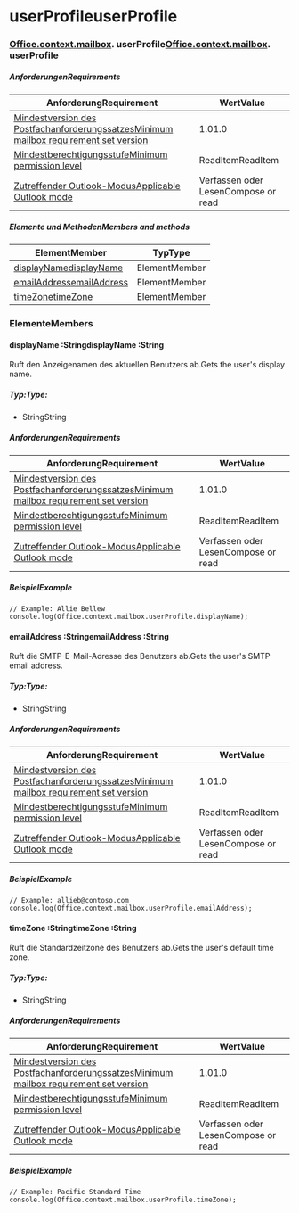 # <a name="userprofile"></a><span data-ttu-id="aa6a2-101">userProfile</span><span class="sxs-lookup"><span data-stu-id="aa6a2-101">userProfile</span></span>

### <span data-ttu-id="aa6a2-p101">[Office](Office.md)[.context](Office.context.md)[.mailbox](Office.context.mailbox.md). userProfile</span><span class="sxs-lookup"><span data-stu-id="aa6a2-p101">[Office](Office.md)[.context](Office.context.md)[.mailbox](Office.context.mailbox.md). userProfile</span></span>

##### <a name="requirements"></a><span data-ttu-id="aa6a2-104">Anforderungen</span><span class="sxs-lookup"><span data-stu-id="aa6a2-104">Requirements</span></span>

|<span data-ttu-id="aa6a2-105">Anforderung</span><span class="sxs-lookup"><span data-stu-id="aa6a2-105">Requirement</span></span>| <span data-ttu-id="aa6a2-106">Wert</span><span class="sxs-lookup"><span data-stu-id="aa6a2-106">Value</span></span>|
|---|---|
|[<span data-ttu-id="aa6a2-107">Mindestversion des Postfachanforderungssatzes</span><span class="sxs-lookup"><span data-stu-id="aa6a2-107">Minimum mailbox requirement set version</span></span>](/javascript/office/requirement-sets/outlook-api-requirement-sets)| <span data-ttu-id="aa6a2-108">1.0</span><span class="sxs-lookup"><span data-stu-id="aa6a2-108">1.0</span></span>|
|[<span data-ttu-id="aa6a2-109">Mindestberechtigungsstufe</span><span class="sxs-lookup"><span data-stu-id="aa6a2-109">Minimum permission level</span></span>](https://docs.microsoft.com/outlook/add-ins/understanding-outlook-add-in-permissions)| <span data-ttu-id="aa6a2-110">ReadItem</span><span class="sxs-lookup"><span data-stu-id="aa6a2-110">ReadItem</span></span>|
|[<span data-ttu-id="aa6a2-111">Zutreffender Outlook-Modus</span><span class="sxs-lookup"><span data-stu-id="aa6a2-111">Applicable Outlook mode</span></span>](https://docs.microsoft.com/outlook/add-ins/#extension-points)| <span data-ttu-id="aa6a2-112">Verfassen oder Lesen</span><span class="sxs-lookup"><span data-stu-id="aa6a2-112">Compose or read</span></span>|

##### <a name="members-and-methods"></a><span data-ttu-id="aa6a2-113">Elemente und Methoden</span><span class="sxs-lookup"><span data-stu-id="aa6a2-113">Members and methods</span></span>

| <span data-ttu-id="aa6a2-114">Element</span><span class="sxs-lookup"><span data-stu-id="aa6a2-114">Member</span></span> | <span data-ttu-id="aa6a2-115">Typ</span><span class="sxs-lookup"><span data-stu-id="aa6a2-115">Type</span></span> |
|--------|------|
| [<span data-ttu-id="aa6a2-116">displayName</span><span class="sxs-lookup"><span data-stu-id="aa6a2-116">displayName</span></span>](#displayname-string) | <span data-ttu-id="aa6a2-117">Element</span><span class="sxs-lookup"><span data-stu-id="aa6a2-117">Member</span></span> |
| [<span data-ttu-id="aa6a2-118">emailAddress</span><span class="sxs-lookup"><span data-stu-id="aa6a2-118">emailAddress</span></span>](#emailaddress-string) | <span data-ttu-id="aa6a2-119">Element</span><span class="sxs-lookup"><span data-stu-id="aa6a2-119">Member</span></span> |
| [<span data-ttu-id="aa6a2-120">timeZone</span><span class="sxs-lookup"><span data-stu-id="aa6a2-120">timeZone</span></span>](#timezone-string) | <span data-ttu-id="aa6a2-121">Element</span><span class="sxs-lookup"><span data-stu-id="aa6a2-121">Member</span></span> |

### <a name="members"></a><span data-ttu-id="aa6a2-122">Elemente</span><span class="sxs-lookup"><span data-stu-id="aa6a2-122">Members</span></span>

####  <a name="displayname-string"></a><span data-ttu-id="aa6a2-123">displayName :String</span><span class="sxs-lookup"><span data-stu-id="aa6a2-123">displayName :String</span></span>

<span data-ttu-id="aa6a2-124">Ruft den Anzeigenamen des aktuellen Benutzers ab.</span><span class="sxs-lookup"><span data-stu-id="aa6a2-124">Gets the user's display name.</span></span>

##### <a name="type"></a><span data-ttu-id="aa6a2-125">Typ:</span><span class="sxs-lookup"><span data-stu-id="aa6a2-125">Type:</span></span>

*   <span data-ttu-id="aa6a2-126">String</span><span class="sxs-lookup"><span data-stu-id="aa6a2-126">String</span></span>

##### <a name="requirements"></a><span data-ttu-id="aa6a2-127">Anforderungen</span><span class="sxs-lookup"><span data-stu-id="aa6a2-127">Requirements</span></span>

|<span data-ttu-id="aa6a2-128">Anforderung</span><span class="sxs-lookup"><span data-stu-id="aa6a2-128">Requirement</span></span>| <span data-ttu-id="aa6a2-129">Wert</span><span class="sxs-lookup"><span data-stu-id="aa6a2-129">Value</span></span>|
|---|---|
|[<span data-ttu-id="aa6a2-130">Mindestversion des Postfachanforderungssatzes</span><span class="sxs-lookup"><span data-stu-id="aa6a2-130">Minimum mailbox requirement set version</span></span>](/javascript/office/requirement-sets/outlook-api-requirement-sets)| <span data-ttu-id="aa6a2-131">1.0</span><span class="sxs-lookup"><span data-stu-id="aa6a2-131">1.0</span></span>|
|[<span data-ttu-id="aa6a2-132">Mindestberechtigungsstufe</span><span class="sxs-lookup"><span data-stu-id="aa6a2-132">Minimum permission level</span></span>](https://docs.microsoft.com/outlook/add-ins/understanding-outlook-add-in-permissions)| <span data-ttu-id="aa6a2-133">ReadItem</span><span class="sxs-lookup"><span data-stu-id="aa6a2-133">ReadItem</span></span>|
|[<span data-ttu-id="aa6a2-134">Zutreffender Outlook-Modus</span><span class="sxs-lookup"><span data-stu-id="aa6a2-134">Applicable Outlook mode</span></span>](https://docs.microsoft.com/outlook/add-ins/#extension-points)| <span data-ttu-id="aa6a2-135">Verfassen oder Lesen</span><span class="sxs-lookup"><span data-stu-id="aa6a2-135">Compose or read</span></span>|

##### <a name="example"></a><span data-ttu-id="aa6a2-136">Beispiel</span><span class="sxs-lookup"><span data-stu-id="aa6a2-136">Example</span></span>

```
// Example: Allie Bellew
console.log(Office.context.mailbox.userProfile.displayName);
```

####  <a name="emailaddress-string"></a><span data-ttu-id="aa6a2-137">emailAddress :String</span><span class="sxs-lookup"><span data-stu-id="aa6a2-137">emailAddress :String</span></span>

<span data-ttu-id="aa6a2-138">Ruft die SMTP-E-Mail-Adresse des Benutzers ab.</span><span class="sxs-lookup"><span data-stu-id="aa6a2-138">Gets the user's SMTP email address.</span></span>

##### <a name="type"></a><span data-ttu-id="aa6a2-139">Typ:</span><span class="sxs-lookup"><span data-stu-id="aa6a2-139">Type:</span></span>

*   <span data-ttu-id="aa6a2-140">String</span><span class="sxs-lookup"><span data-stu-id="aa6a2-140">String</span></span>

##### <a name="requirements"></a><span data-ttu-id="aa6a2-141">Anforderungen</span><span class="sxs-lookup"><span data-stu-id="aa6a2-141">Requirements</span></span>

|<span data-ttu-id="aa6a2-142">Anforderung</span><span class="sxs-lookup"><span data-stu-id="aa6a2-142">Requirement</span></span>| <span data-ttu-id="aa6a2-143">Wert</span><span class="sxs-lookup"><span data-stu-id="aa6a2-143">Value</span></span>|
|---|---|
|[<span data-ttu-id="aa6a2-144">Mindestversion des Postfachanforderungssatzes</span><span class="sxs-lookup"><span data-stu-id="aa6a2-144">Minimum mailbox requirement set version</span></span>](/javascript/office/requirement-sets/outlook-api-requirement-sets)| <span data-ttu-id="aa6a2-145">1.0</span><span class="sxs-lookup"><span data-stu-id="aa6a2-145">1.0</span></span>|
|[<span data-ttu-id="aa6a2-146">Mindestberechtigungsstufe</span><span class="sxs-lookup"><span data-stu-id="aa6a2-146">Minimum permission level</span></span>](https://docs.microsoft.com/outlook/add-ins/understanding-outlook-add-in-permissions)| <span data-ttu-id="aa6a2-147">ReadItem</span><span class="sxs-lookup"><span data-stu-id="aa6a2-147">ReadItem</span></span>|
|[<span data-ttu-id="aa6a2-148">Zutreffender Outlook-Modus</span><span class="sxs-lookup"><span data-stu-id="aa6a2-148">Applicable Outlook mode</span></span>](https://docs.microsoft.com/outlook/add-ins/#extension-points)| <span data-ttu-id="aa6a2-149">Verfassen oder Lesen</span><span class="sxs-lookup"><span data-stu-id="aa6a2-149">Compose or read</span></span>|

##### <a name="example"></a><span data-ttu-id="aa6a2-150">Beispiel</span><span class="sxs-lookup"><span data-stu-id="aa6a2-150">Example</span></span>

```
// Example: allieb@contoso.com
console.log(Office.context.mailbox.userProfile.emailAddress);
```

####  <a name="timezone-string"></a><span data-ttu-id="aa6a2-151">timeZone :String</span><span class="sxs-lookup"><span data-stu-id="aa6a2-151">timeZone :String</span></span>

<span data-ttu-id="aa6a2-152">Ruft die Standardzeitzone des Benutzers ab.</span><span class="sxs-lookup"><span data-stu-id="aa6a2-152">Gets the user's default time zone.</span></span>

##### <a name="type"></a><span data-ttu-id="aa6a2-153">Typ:</span><span class="sxs-lookup"><span data-stu-id="aa6a2-153">Type:</span></span>

*   <span data-ttu-id="aa6a2-154">String</span><span class="sxs-lookup"><span data-stu-id="aa6a2-154">String</span></span>

##### <a name="requirements"></a><span data-ttu-id="aa6a2-155">Anforderungen</span><span class="sxs-lookup"><span data-stu-id="aa6a2-155">Requirements</span></span>

|<span data-ttu-id="aa6a2-156">Anforderung</span><span class="sxs-lookup"><span data-stu-id="aa6a2-156">Requirement</span></span>| <span data-ttu-id="aa6a2-157">Wert</span><span class="sxs-lookup"><span data-stu-id="aa6a2-157">Value</span></span>|
|---|---|
|[<span data-ttu-id="aa6a2-158">Mindestversion des Postfachanforderungssatzes</span><span class="sxs-lookup"><span data-stu-id="aa6a2-158">Minimum mailbox requirement set version</span></span>](/javascript/office/requirement-sets/outlook-api-requirement-sets)| <span data-ttu-id="aa6a2-159">1.0</span><span class="sxs-lookup"><span data-stu-id="aa6a2-159">1.0</span></span>|
|[<span data-ttu-id="aa6a2-160">Mindestberechtigungsstufe</span><span class="sxs-lookup"><span data-stu-id="aa6a2-160">Minimum permission level</span></span>](https://docs.microsoft.com/outlook/add-ins/understanding-outlook-add-in-permissions)| <span data-ttu-id="aa6a2-161">ReadItem</span><span class="sxs-lookup"><span data-stu-id="aa6a2-161">ReadItem</span></span>|
|[<span data-ttu-id="aa6a2-162">Zutreffender Outlook-Modus</span><span class="sxs-lookup"><span data-stu-id="aa6a2-162">Applicable Outlook mode</span></span>](https://docs.microsoft.com/outlook/add-ins/#extension-points)| <span data-ttu-id="aa6a2-163">Verfassen oder Lesen</span><span class="sxs-lookup"><span data-stu-id="aa6a2-163">Compose or read</span></span>|

##### <a name="example"></a><span data-ttu-id="aa6a2-164">Beispiel</span><span class="sxs-lookup"><span data-stu-id="aa6a2-164">Example</span></span>

```
// Example: Pacific Standard Time
console.log(Office.context.mailbox.userProfile.timeZone);
```